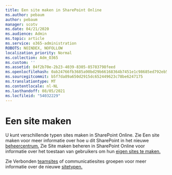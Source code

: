 ```yaml
---
title: Een site maken in SharePoint Online
ms.author: pebaum
author: pebaum
manager: scotv
ms.date: 04/21/2020
ms.audience: Admin
ms.topic: article
ms.service: o365-administration
ROBOTS: NOINDEX, NOFOLLOW
localization_priority: Normal
ms.collection: Adm_O365
ms.custom: ''
ms.assetid: 84f2b70e-2b23-4039-8305-85783798feed
ms.openlocfilehash: 0ab24766fb3685a90bd29b66168364b7451e1c98685ed792eb595bec9cb1b0ac
ms.sourcegitcommit: b5f7da89a650d2915dc652449623c78be6247175
ms.translationtype: MT
ms.contentlocale: nl-NL
ms.lasthandoff: 08/05/2021
ms.locfileid: "54032229"
---
```

# <a name="create-a-site"></a>Een site maken

U kunt verschillende typen sites maken in SharePoint Online. Zie Een site maken voor meer informatie over hoe u dit SharePoint in het nieuwe [beheercentrum.](https://go.microsoft.com/fwlink/?linkid=866295) Zie Site maken beheren in SharePoint Online voor informatie over het toestaan van gebruikers om hun [eigen sites te maken.](https://go.microsoft.com/fwlink/?linkid=866296)
 
Zie Verbonden [teamsites](https://go.microsoft.com/fwlink/?linkid=866292) of communicatiesites groepen voor meer informatie over de nieuwe [sitetypen.](https://go.microsoft.com/fwlink/?linkid=866294)
    


